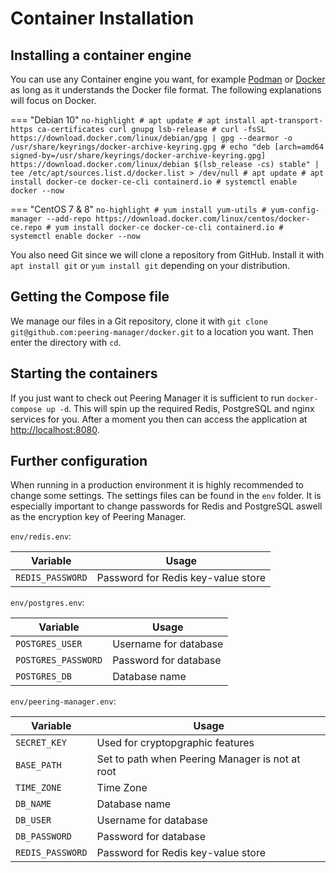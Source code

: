 # Container Installation

## Installing a container engine
You can use any Container engine you want, for example [Podman](https://podman.io/) or 
[Docker](https://www.docker.com/) as long as it understands the Docker file
format. The following explanations will focus on Docker.

=== "Debian 10"
	```no-highlight
	# apt update
	# apt install apt-transport-https ca-certificates curl gnupg lsb-release
	# curl -fsSL https://download.docker.com/linux/debian/gpg | gpg --dearmor -o /usr/share/keyrings/docker-archive-keyring.gpg
	# echo "deb [arch=amd64 signed-by=/usr/share/keyrings/docker-archive-keyring.gpg] https://download.docker.com/linux/debian $(lsb_release -cs) stable" | tee /etc/apt/sources.list.d/docker.list > /dev/null
	# apt update
	# apt install docker-ce docker-ce-cli containerd.io
	# systemctl enable docker --now
	```

=== "CentOS 7 & 8"
	```no-highlight
	# yum install yum-utils
	# yum-config-manager --add-repo https://download.docker.com/linux/centos/docker-ce.repo
	# yum install docker-ce docker-ce-cli containerd.io
	# systemctl enable docker --now
	```

You also need Git since we will clone a repository from GitHub. Install it with
`apt install git` or `yum install git` depending on your distribution.

## Getting the Compose file
We manage our files in a Git repository, clone it with `git clone git@github.com:peering-manager/docker.git`
to a location you want.
Then enter the directory with `cd`.

## Starting the containers
If you just want to check out Peering Manager it is sufficient to run
`docker-compose up -d`.
This will spin up the required Redis, PostgreSQL and nginx services for you.
After a moment you then can access the application at <http://localhost:8080>.

## Further configuration
When running in a production environment it is highly recommended to change
some settings. The settings files can be found in the `env` folder.
It is especially important to change passwords for Redis and PostgreSQL aswell
as the encryption key of Peering Manager.

`env/redis.env`:

| Variable	   | Usage			        |
|------------------|------------------------------------|
| `REDIS_PASSWORD` | Password for Redis key-value store |

`env/postgres.env`:

| Variable	      | Usage		      |
|---------------------|-----------------------|
| `POSTGRES_USER`     | Username for database |
| `POSTGRES_PASSWORD` | Password for database |
| `POSTGRES_DB`	      | Database name	      |

`env/peering-manager.env`:

| Variable	   | Usage					     |
|------------------|-------------------------------------------------|
| `SECRET_KEY`	   | Used for cryptopgraphic features		     |
| `BASE_PATH`	   | Set to path when Peering Manager is not at root |
| `TIME_ZONE`	   | Time Zone					     |
| `DB_NAME`	   | Database name				     |
| `DB_USER`	   | Username for database 			     |
| `DB_PASSWORD`	   | Password for database                           |
| `REDIS_PASSWORD` | Password for Redis key-value store              |
